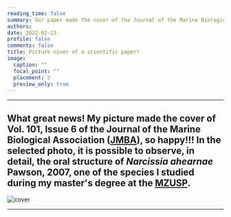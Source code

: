 ```yaml
--- 
reading_time: false
summary: Our paper made the cover of the Journal of the Marine Biological Association
authors:
date: 2022-02-23
profile: false
comments: false
title: Picture cover of a scientific paper!
image:
  caption: ""
  focal_point: ""
  placement: 2
  preview_only: true
---
```

---

What great news! My picture made the cover of Vol. 101, Issue 6 of the Journal of the Marine Biological Association ([JMBA](https://www.cambridge.org/core/journals/journal-of-the-marine-biological-association-of-the-united-kingdom)), so happy!!!
In the selected photo, it is possible to observe, in detail, the oral structure of _Narcissia ahearnae_ Pawson, 2007, one of the species I studied during my master's degree at the [MZUSP](https://www.mz.usp.br).
---
![cover](https://raw.githubusercontent.com/rosanafcunha/rosanafcunha/master/content/post/cover/IMG_9924.jpg "cover")

---
